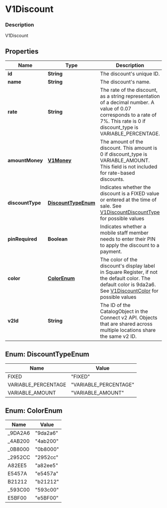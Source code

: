 
# V1Discount

### Description

V1Discount

## Properties
Name | Type | Description | Notes
------------ | ------------- | ------------- | -------------
**id** | **String** | The discount&#39;s unique ID. |  [optional]
**name** | **String** | The discount&#39;s name. |  [optional]
**rate** | **String** | The rate of the discount, as a string representation of a decimal number. A value of 0.07 corresponds to a rate of 7%. This rate is 0 if discount_type is VARIABLE_PERCENTAGE. |  [optional]
**amountMoney** | [**V1Money**](V1Money.md) | The amount of the discount. This amount is 0 if discount_type is VARIABLE_AMOUNT. This field is not included for rate-based discounts. |  [optional]
**discountType** | [**DiscountTypeEnum**](#DiscountTypeEnum) | Indicates whether the discount is a FIXED value or entered at the time of sale. See [V1DiscountDiscountType](#type-v1discountdiscounttype) for possible values |  [optional]
**pinRequired** | **Boolean** | Indicates whether a mobile staff member needs to enter their PIN to apply the discount to a payment. |  [optional]
**color** | [**ColorEnum**](#ColorEnum) | The color of the discount&#39;s display label in Square Register, if not the default color. The default color is 9da2a6. See [V1DiscountColor](#type-v1discountcolor) for possible values |  [optional]
**v2Id** | **String** | The ID of the CatalogObject in the Connect v2 API. Objects that are shared across multiple locations share the same v2 ID. |  [optional]


<a name="DiscountTypeEnum"></a>
## Enum: DiscountTypeEnum
Name | Value
---- | -----
FIXED | &quot;FIXED&quot;
VARIABLE_PERCENTAGE | &quot;VARIABLE_PERCENTAGE&quot;
VARIABLE_AMOUNT | &quot;VARIABLE_AMOUNT&quot;


<a name="ColorEnum"></a>
## Enum: ColorEnum
Name | Value
---- | -----
_9DA2A6 | &quot;9da2a6&quot;
_4AB200 | &quot;4ab200&quot;
_0B8000 | &quot;0b8000&quot;
_2952CC | &quot;2952cc&quot;
A82EE5 | &quot;a82ee5&quot;
E5457A | &quot;e5457a&quot;
B21212 | &quot;b21212&quot;
_593C00 | &quot;593c00&quot;
E5BF00 | &quot;e5BF00&quot;



